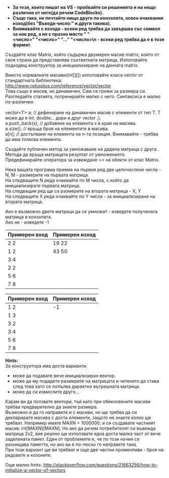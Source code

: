 * **За тези, които пишат на VS - пробвайте си решенията и на нещо различно от него(да речем CodeBlocks).**<br/>
* **Също така, не печтайте нищо друго по конзолата, освен очаквания изход(без "Въведи число:" и други такива).**<br/>
* **Внимавайте с изхода - всеки ред трябва да завършва със символ за нов ред, а не с празно място " "**<br/>
**<число>" "<число>" "..." "<число>\n    - всеки ред трябва да е в този формат.**

Създайте клас Matrix, който съдържа двумерен масив matrix, който от своя страна да представлява съответната матрица.
Използвайте подходящ конструктор за инициализиране на данната matrix.

Вместо нормалните масиви(int[][]) използвайте класа vector от стандартната библиотека: http://www.cplusplus.com/reference/vector/vector<br/>
Това също е масив, но динамичен. Cам се грижи за размера си. Разгледайте статията, потренирайте малко с него. Синтаксиса е малко по-различен:
<br/><br/>
vector\<T\> а; // дефиниране на динамичен масив с елементи от тип T. Т може да е int, double... дори и друг vector ;).<br/>
a.push_back(x); // добавяне на елемента х в края на масива.<br/>
a.size(); // връща броя на елементите в масива.<br/>
a[n]; // достъпване на елемента на n-та позиция. Внимавайте - трябва да има толкова елемента.<br/>

Създайте публичен метод за умножаване на дадена матрица с друга. Метода да връща матрицата резултат от умножението.<br/>
Предефинирайте оператора за извеждане \<\< на обекти от клас Matrix.

Нека вашата програма приема на първия ред две целочислени числа - N, M - размерите на първата матрица.<br/>
На следващите N реда очаквайте по M числа, с който да инициализирате първата матрица.<br/>
На следващия ред ще са размерите на втората матрица - X, Y<br/>
На следващите X реда очаквайте по Y числа - за инициализиране на втората матрица.<br/>

Ако е възможно двете матрици да се умножат - изведете получената матрица в конзолата.<br/>
Ако не - изведете -1<br/>

| Примерен вход | Примерен изход|
| ------------- |---------------|
| 2 2           | 19 22         |
| 1 2           | 43 50         |
| 3 4           | |
| 2 2           | |
| 5 6           | |
| 7 8           | |

| Примерен вход | Примерен изход|
| ------------- |---------------|
| 1 2           | -1         |
| 1 3           | |
| 3 2           | |
| 3 4           | |
| 5 6           | |
| 7 8           | |

__Hints:__<br/>
За конструктора има доста варианти:
- може да подавате вече инициализиран вектор.
- може да му подадете размерите на матрицата и четенето да става след това като се попълва директно вътрешната матрица.
- може да си измислите друго...

Карам ви да ползвате вектори, тъй като при обикновените масиви трябва предварително да знаете размера.<br/>
Възможно е да го направите и с масиви, но ще трябва да си декларирате масива с доста елементи, защото не знаете колко ще трябват. Например имате MAXN = 1000000; и си създавате частният масив: int[MAXN][MAXN]; Но ако да речем потребителят си въвежда матрица 2х2, вие реално ще използвате една доста малка част от вече заделената памет. Един от проблемите е, че по този начин се разхищава паметта, но ако ви е по-лесно го направете така.<br/>
При този вариант ще ви трябват и още две частни променливи - броя на редовете и колоните.

Още малко hints: http://stackoverflow.com/questions/21663256/how-to-initialize-a-vector-of-vectors
